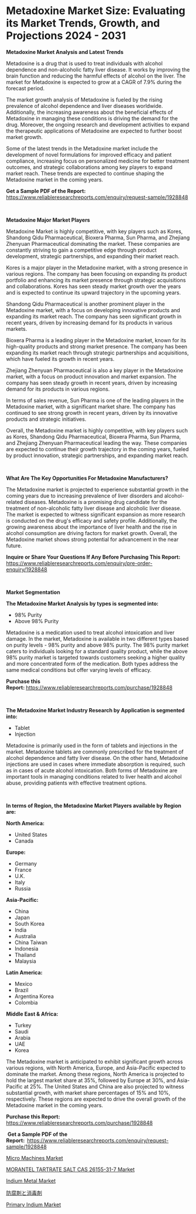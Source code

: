 <p><h1>Metadoxine Market Size: Evaluating its Market Trends, Growth, and Projections 2024 - 2031</h1></p><p><strong>Metadoxine Market Analysis and Latest Trends</strong></p>
<p><p>Metadoxine is a drug that is used to treat individuals with alcohol dependence and non-alcoholic fatty liver disease. It works by improving the brain function and reducing the harmful effects of alcohol on the liver. The market for Metadoxine is expected to grow at a CAGR of 7.9% during the forecast period. </p><p>The market growth analysis of Metadoxine is fueled by the rising prevalence of alcohol dependence and liver diseases worldwide. Additionally, the increasing awareness about the beneficial effects of Metadoxine in managing these conditions is driving the demand for the drug. Moreover, the ongoing research and development activities to expand the therapeutic applications of Metadoxine are expected to further boost market growth.</p><p>Some of the latest trends in the Metadoxine market include the development of novel formulations for improved efficacy and patient compliance, increasing focus on personalized medicine for better treatment outcomes, and strategic collaborations among key players to expand market reach. These trends are expected to continue shaping the Metadoxine market in the coming years.</p></p>
<p><strong>Get a Sample PDF of the Report:&nbsp;</strong> <a href="https://www.reliableresearchreports.com/enquiry/request-sample/1928848">https://www.reliableresearchreports.com/enquiry/request-sample/1928848</a></p>
<p>&nbsp;</p>
<p><strong>Metadoxine Major Market Players</strong></p>
<p><p>Metadoxine Market is highly competitive, with key players such as Kores, Shandong Qidu Pharmaceutical, Bioxera Pharma, Sun Pharma, and Zhejiang Zhenyuan Pharmaceutical dominating the market. These companies are constantly striving to gain a competitive edge through product development, strategic partnerships, and expanding their market reach.</p><p>Kores is a major player in the Metadoxine market, with a strong presence in various regions. The company has been focusing on expanding its product portfolio and enhancing its market presence through strategic acquisitions and collaborations. Kores has seen steady market growth over the years and is expected to continue its upward trajectory in the upcoming years.</p><p>Shandong Qidu Pharmaceutical is another prominent player in the Metadoxine market, with a focus on developing innovative products and expanding its market reach. The company has seen significant growth in recent years, driven by increasing demand for its products in various markets.</p><p>Bioxera Pharma is a leading player in the Metadoxine market, known for its high-quality products and strong market presence. The company has been expanding its market reach through strategic partnerships and acquisitions, which have fueled its growth in recent years.</p><p>Zhejiang Zhenyuan Pharmaceutical is also a key player in the Metadoxine market, with a focus on product innovation and market expansion. The company has seen steady growth in recent years, driven by increasing demand for its products in various regions.</p><p>In terms of sales revenue, Sun Pharma is one of the leading players in the Metadoxine market, with a significant market share. The company has continued to see strong growth in recent years, driven by its innovative products and strategic initiatives.</p><p>Overall, the Metadoxine market is highly competitive, with key players such as Kores, Shandong Qidu Pharmaceutical, Bioxera Pharma, Sun Pharma, and Zhejiang Zhenyuan Pharmaceutical leading the way. These companies are expected to continue their growth trajectory in the coming years, fueled by product innovation, strategic partnerships, and expanding market reach.</p></p>
<p>&nbsp;</p>
<p><strong>What Are The Key Opportunities For Metadoxine Manufacturers?</strong></p>
<p><p>The Metadoxine market is projected to experience substantial growth in the coming years due to increasing prevalence of liver disorders and alcohol-related diseases. Metadoxine is a promising drug candidate for the treatment of non-alcoholic fatty liver disease and alcoholic liver disease. The market is expected to witness significant expansion as more research is conducted on the drug's efficacy and safety profile. Additionally, the growing awareness about the importance of liver health and the rise in alcohol consumption are driving factors for market growth. Overall, the Metadoxine market shows strong potential for advancement in the near future.</p></p>
<p><strong>Inquire or Share Your Questions If Any Before Purchasing This Report:</strong> <a href="https://www.reliableresearchreports.com/enquiry/pre-order-enquiry/1928848">https://www.reliableresearchreports.com/enquiry/pre-order-enquiry/1928848</a></p>
<p>&nbsp;</p>
<p><strong>Market Segmentation</strong></p>
<p><strong>The Metadoxine Market Analysis by types is segmented into:</strong></p>
<p><ul><li>98% Purity</li><li>Above 98% Purity</li></ul></p>
<p><p>Metadoxine is a medication used to treat alcohol intoxication and liver damage. In the market, Metadoxine is available in two different types based on purity levels - 98% purity and above 98% purity. The 98% purity market caters to individuals looking for a standard quality product, while the above 98% purity market is targeted towards customers seeking a higher quality and more concentrated form of the medication. Both types address the same medical conditions but offer varying levels of efficacy.</p></p>
<p><strong>Purchase this Report:&nbsp;</strong><a href="https://www.reliableresearchreports.com/purchase/1928848">https://www.reliableresearchreports.com/purchase/1928848</a></p>
<p>&nbsp;</p>
<p><strong>The Metadoxine Market Industry Research by Application is segmented into:</strong></p>
<p><ul><li>Tablet</li><li>Injection</li></ul></p>
<p><p>Metadoxine is primarily used in the form of tablets and injections in the market. Metadoxine tablets are commonly prescribed for the treatment of alcohol dependence and fatty liver disease. On the other hand, Metadoxine injections are used in cases where immediate absorption is required, such as in cases of acute alcohol intoxication. Both forms of Metadoxine are important tools in managing conditions related to liver health and alcohol abuse, providing patients with effective treatment options.</p></p>
<p>&nbsp;</p>
<p><strong>In terms of Region, the Metadoxine Market Players available by Region are:</strong></p>
<p>
    <p> <strong> North America: </strong>
        <ul>
            <li>United States</li>
            <li>Canada</li>
        </ul>
        </p> 
    <p> <strong> Europe: </strong>
        <ul>
            <li>Germany</li>
            <li>France</li>
            <li>U.K.</li>
            <li>Italy</li>
            <li>Russia</li>
        </ul>
        </p> 
    <p> <strong> Asia-Pacific: </strong>
        <ul>
            <li>China</li>
            <li>Japan</li>
            <li>South Korea</li>
            <li>India</li>
            <li>Australia</li>
            <li>China Taiwan</li>
            <li>Indonesia</li>
            <li>Thailand</li>
            <li>Malaysia</li>
        </ul>
        </p> 
    <p> <strong> Latin America: </strong>
        <ul>
            <li>Mexico</li>
            <li>Brazil</li>
            <li>Argentina Korea</li>
            <li>Colombia</li>
        </ul>
        </p> 
    <p> <strong> Middle East & Africa: </strong>
        <ul>
            <li>Turkey</li>
            <li>Saudi</li>
            <li>Arabia</li>
            <li>UAE</li>
            <li>Korea</li>
        </ul>
    </p>
    </p>
<p><p>The Metadoxine market is anticipated to exhibit significant growth across various regions, with North America, Europe, and Asia-Pacific expected to dominate the market. Among these regions, North America is projected to hold the largest market share at 35%, followed by Europe at 30%, and Asia-Pacific at 25%. The United States and China are also projected to witness substantial growth, with market share percentages of 15% and 10%, respectively. These regions are expected to drive the overall growth of the Metadoxine market in the coming years.</p></p>
<p><strong>Purchase this Report: </strong><a href="https://www.reliableresearchreports.com/purchase/1928848">https://www.reliableresearchreports.com/purchase/1928848</a></p>
<p>&nbsp;<strong>Get a Sample PDF of the Report:&nbsp;&nbsp;</strong><a href="https://www.reliableresearchreports.com/enquiry/request-sample/1928848">https://www.reliableresearchreports.com/enquiry/request-sample/1928848</a></p>
<p><strong></strong></p>
<p><p><a href="https://view.publitas.com/reportprime-1/micro-machines-market-furnish-information-about-market-size-market-share-market-dynamics-and-projections-spanning-from-2024-to-2031/">Micro Machines Market</a></p><p><a href="https://five-trouble-98a.notion.site/MORANTEL-TARTRATE-SALT-CAS-26155-31-7-Market-Size-Reflecting-a-Forecast-Till-2031-Market-By-Type-B-64c3a498893d4c1f9fb013c00f61d380">MORANTEL TARTRATE SALT CAS 26155-31-7 Market</a></p><p><a href="https://github.com/biheemgalvinlouises6hokrh3h/Market-Research-Report-List-1/blob/main/indium-metal-market.md">Indium Metal Market</a></p><p><a href="https://medium.com/@myrticedare2023/%E6%8A%97%E8%8F%8C%E5%89%A4%E3%81%A8%E6%B6%88%E6%AF%92%E5%89%A4%E5%B8%82%E5%A0%B4-2031%E5%B9%B4%E3%81%BE%E3%81%A7%E3%81%AE%E5%8B%95%E5%90%91-%E4%BA%88%E6%B8%AC-%E7%AB%B6%E4%BA%89%E5%88%86%E6%9E%90-8d285467e5a7">防腐剤と消毒剤</a></p><p><a href="https://github.com/guneycigdem35/Market-Research-Report-List-2/blob/main/primary-indium-market.md">Primary Indium Market</a></p></p>